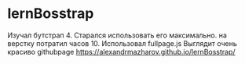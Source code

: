 # lernBosstrap
Изучал бутстрап 4. Старался использовать его максимально.
на верстку потратил часов  10. 
Использовал fullpage.js Выглядит очень красиво
githubpage https://alexandrmazharov.github.io/lernBosstrap/
